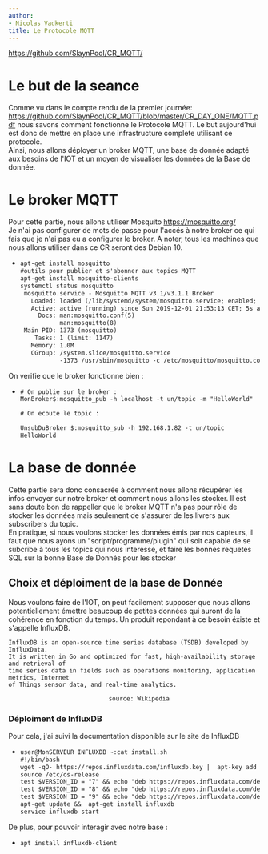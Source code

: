 ```yaml
---
author:
- Nicolas Vadkerti
title: Le Protocole MQTT
---
```


<https://github.com/SlaynPool/CR_MQTT/>

Le but de la seance
===================

Comme vu dans le compte rendu de la premier journée:
<https://github.com/SlaynPool/CR_MQTT/blob/master/CR_DAY_ONE/MQTT.pdf>
nous savons comment fonctionne le Protocole MQTT. Le but aujourd'hui est
donc de mettre en place une infrastructure complete utilisant ce
protocole.\
Ainsi, nous allons déployer un broker MQTT, une base de donnée adapté
aux besoins de l'IOT et un moyen de visualiser les données de la Base de
donnée.

Le broker MQTT
==============

Pour cette partie, nous allons utiliser Mosquito
<https://mosquitto.org/>\
Je n'ai pas configurer de mots de passe pour l'accés à notre broker ce
qui fais que je n'ai pas eu a configurer le broker. A noter, tous les
machines que nous allons utiliser dans ce CR seront des Debian 10.

-   ``` {#commande/installBroker.txt .default caption="Installation du broker" label="commande/installBroker.txt" style="Style1"}
    apt-get install mosquitto
    #outils pour publier et s'abonner aux topics MQTT
    apt-get install mosquitto-clients
    systemctl status mosquitto
     mosquitto.service - Mosquitto MQTT v3.1/v3.1.1 Broker
       Loaded: loaded (/lib/systemd/system/mosquitto.service; enabled; vendor preset: enabled)
       Active: active (running) since Sun 2019-12-01 21:53:13 CET; 5s ago
         Docs: man:mosquitto.conf(5)
               man:mosquitto(8)
     Main PID: 1373 (mosquitto)
        Tasks: 1 (limit: 1147)
       Memory: 1.0M
       CGroup: /system.slice/mosquitto.service
               -1373 /usr/sbin/mosquitto -c /etc/mosquitto/mosquitto.conf
    ```

On verifie que le broker fonctionne bien :

-   ``` {#commande/testbroker.txt .default caption="Test du broker" label="commande/testbroker.txt" style="Style1"}
    # On publie sur le broker :
    MonBroker$:mosquitto_pub -h localhost -t un/topic -m "HelloWorld"

    # On ecoute le topic :

    UnsubDuBroker $:mosquitto_sub -h 192.168.1.82 -t un/topic
    HelloWorld
    ```

La base de donnée
=================

Cette partie sera donc consacrée à comment nous allons récupérer les
infos envoyer sur notre broker et comment nous allons les stocker. Il
est sans doute bon de rappeller que le broker MQTT n'a pas pour rôle de
stocker les données mais seulement de s'assurer de les livrers aux
subscribers du topic.\
En pratique, si nous voulons stocker les données émis par nos capteurs,
il faut que nous ayons un "script/programme/plugin" qui soit capable de
se subcribe à tous les topics qui nous interesse, et faire les bonnes
requetes SQL sur la bonne Base de Donnés pour les stocker

Choix et déploiment de la base de Donnée
----------------------------------------

Nous voulons faire de l'IOT, on peut facilement supposer que nous allons
potentiellement émettre beaucoup de petites données qui auront de la
cohérence en fonction du temps. Un produit repondant à ce besoin éxiste
et s'appelle InfluxDB.

    InfluxDB is an open-source time series database (TSDB) developed by InfluxData.
    It is written in Go and optimized for fast, high-availability storage and retrieval of
    time series data in fields such as operations monitoring, application metrics, Internet
    of Things sensor data, and real-time analytics. 

                                source: Wikipedia 

### Déploiment de InfluxDB

Pour cela, j'ai suivi la documentation disponible sur le site de
InfluxDB

-   ``` {#commande/installinflux.txt .default caption="Installation de InfluxDB" label="commande/installinflux.txt" style="Style1"}
    user@MonSERVEUR INFLUXDB ~:cat install.sh 
    #!/bin/bash
    wget -qO- https://repos.influxdata.com/influxdb.key |  apt-key add -
    source /etc/os-release
    test $VERSION_ID = "7" && echo "deb https://repos.influxdata.com/debian wheezy stable" |  tee /etc/apt/sources.list.d/influxdb.list
    test $VERSION_ID = "8" && echo "deb https://repos.influxdata.com/debian jessie stable" |  tee /etc/apt/sources.list.d/influxdb.list
    test $VERSION_ID = "9" && echo "deb https://repos.influxdata.com/debian stretch stable" |  tee /etc/apt/sources.list.d/influxdb.list
    apt-get update &&  apt-get install influxdb
    service influxdb start
    ```

De plus, pour pouvoir interagir avec notre base :

-   ``` {#commande/installclient.txt .default caption="Installation du client" label="commande/installclient.txt" style="Style1"}
    apt install influxdb-client
    ```
